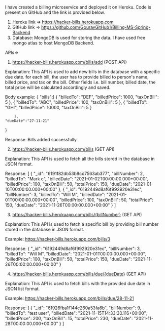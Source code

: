 I have created a billing microservice and deployed it on Heroku. Code is present on GitHub and the link is provided below. 

1. Heroku link => https://hacker-bills.herokuapp.com
2. GitHub link => https://github.com/GouravGitHub1/Billing-MS-Spring-Backend 
3. Database: MongoDB is used for storing the data. I have used free mongo atlas to host MongoDB Backend.

APIs=>

1.  https://hacker-bills.herokuapp.com/bills/add (POST API)

Explanation: This API is used to add new bills in the database with a specific due date. for each bill, the user has to provide billed to person's name, billed price, and tax on the bill. Other fields i.e. bill number, billed date, the total price will be calculated accordingly and saved.

Body example: 
{
	"bills":[
		{
			"billedTo": "DEF",
			"billedPrice": 1000,
			"taxOnBill": 5
		},
		{
			"billedTo": "ABC",
			"billedPrice": 100,
			"taxOnBill": 5
		},
		{
			"billedTo": "GHI",
			"billedPrice": 10000,
			"taxOnBill": 5
		}
		
		],
	"dueDate":"27-11-21"
}

Response: Bills added successfully.





2. https://hacker-bills.herokuapp.com/bills (GET API)

Explanation: This API is used to fetch all the bills stored in the database in JSON format.

Response: [
    {
        "_id": "6191f82db53b8cd7563ab377",
        "billNumber": 2,
        "billedTo": "Mark c",
        "billedDate": "2021-01-02T00:00:00.000+00:00",
        "billedPrice": 100,
        "taxOnBill": 50,
        "totalPrice": 150,
        "dueDate": "2021-01-10T00:00:00.000+00:00"
    },
    {
        "_id": "6192449d8af6f992920e31ec",
        "billNumber": 3,
        "billedTo": "Will M",
        "billedDate": "2021-01-01T00:00:00.000+00:00",
        "billedPrice": 100,
        "taxOnBill": 50,
        "totalPrice": 150,
        "dueDate": "2021-11-26T00:00:00.000+00:00"
    }
]




3. https://hacker-bills.herokuapp.com/bills/{billNumber} (GET API)

Explanation: This API is used to fetch a specific bill by providing bill number stored in the database in JSON format.

Example: https://hacker-bills.herokuapp.com/bills/3

Response: {
    "_id": "6192449d8af6f992920e31ec",
    "billNumber": 3,
    "billedTo": "Will M",
    "billedDate": "2021-01-01T00:00:00.000+00:00",
    "billedPrice": 100,
    "taxOnBill": 50,
    "totalPrice": 150,
    "dueDate": "2021-11-26T00:00:00.000+00:00"
}




4. https://hacker-bills.herokuapp.com/bills/due/{dueDate} (GET API)

Explanation: This API is used to fetch bills with the provided due date in JSON list format.

Example: https://hacker-bills.herokuapp.com/bills/due/28-11-21

Response: [
    {
        "_id": "61926fba1f144c260a53fa6b",
        "billNumber": 9,
        "billedTo": "test user",
        "billedDate": "2021-11-15T14:33:30.116+00:00",
        "billedPrice": 200,
        "taxOnBill": 15,
        "totalPrice": 230,
        "dueDate": "2021-11-28T00:00:00.000+00:00"
    }
]


